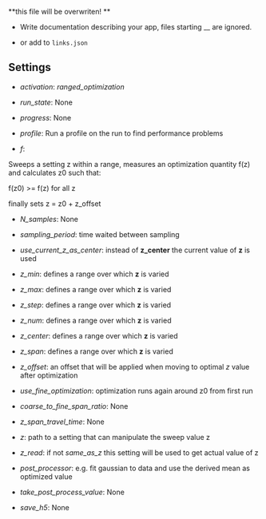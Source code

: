 **this file will be overwriten! **

 - Write documentation describing your app, files starting __ are ignored.

 - or add to `links.json`

## Settings

 - *activation*: <i>ranged_optimization</i>

 - *run_state*: None

 - *progress*: None

 - *profile*: Run a profile on the run to find performance problems

 - *f*: 
<p>Sweeps a setting z within a range, measures an optimization quantity f(z)
and calculates z0 such that:</p>
<p>f(z0) >= f(z) for all z</p>
<p>finally sets z = z0 + z_offset</p>


 - *N_samples*: None

 - *sampling_period*: time waited between sampling

 - *use_current_z_as_center*: instead of <b>z_center</b> the current value of <b>z</b> is used

 - *z_min*: defines a range over which <b>z</b> is varied

 - *z_max*: defines a range over which <b>z</b> is varied

 - *z_step*: defines a range over which <b>z</b> is varied

 - *z_num*: defines a range over which <b>z</b> is varied

 - *z_center*: defines a range over which <b>z</b> is varied

 - *z_span*: defines a range over which <b>z</b> is varied

 - *z_offset*: an offset that will be applied when moving to optimal <i>z</i> value after optimization

 - *use_fine_optimization*: optimization runs again around z0 from first run

 - *coarse_to_fine_span_ratio*: None

 - *z_span_travel_time*: None

 - *z*: path to a setting that can manipulate the sweep value z

 - *z_read*: if not <i>same_as_z</i> this setting will be used to get actual value of z

 - *post_processor*: e.g. fit gaussian to data and use the derived mean as optimized value

 - *take_post_process_value*: None

 - *save_h5*: None

